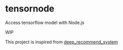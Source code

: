 # tensornode
Access tensorflow model with Node.js

WIP

This project is inspired from [deep_recommend_system](https://github.com/tobegit3hub/deep_recommend_system)
